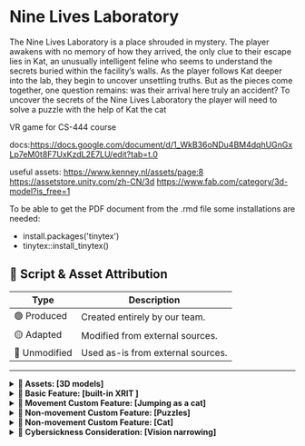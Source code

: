 # Nine Lives Laboratory

The Nine Lives Laboratory is a place shrouded in mystery. The player awakens with no memory of how they arrived, the only clue to their escape lies in Kat, an unusually intelligent feline who seems to understand the secrets buried within the facility’s walls. As the player follows Kat deeper into the lab, they begin to uncover unsettling truths. But as the pieces come together, one question remains: was their arrival here truly an accident?
To uncover the secrets of the Nine Lives Laboratory the player will need to solve a puzzle with the help of Kat the cat


VR game for CS-444 course

docs:https://docs.google.com/document/d/1_WkB36oNDu4BM4dqhUGnGxLp7eM0t8F7UxKzdL2E7LU/edit?tab=t.0

useful assets:
https://www.kenney.nl/assets/page:8
https://assetstore.unity.com/zh-CN/3d
https://www.fab.com/category/3d-model?is_free=1


To be able to get the PDF document from the .rmd file some installations are needed:
- install.packages('tinytex')
- tinytex::install_tinytex()

## 📁 Script & Asset Attribution

| Type                     | Description                                       |
|--------------------------|---------------------------------------------------|
| 🟢 Produced              | Created entirely by our team.                     |
| 🟡 Adapted               | Modified from external sources.                   |
| 🔴 Unmodified            | Used as-is from external sources.                 |

---

<details>
<summary><strong>🔧 Assets: [3D models]</strong></summary>

| File/Asset                     | Type       | Notes                                           |
|-------------------------------|------------|-------------------------------------------------|
| `Assets/LowPoly SciFi`     | 🔴 Unmodified | Free asset from [[source](https://assetstore.unity.com/packages/3d/environments/sci-fi/free-lowpoly-scifi-110070)](#)                  |
| `Assets/Rooms/animations`     | 🔴 Unmodified | Free asset from [[source](https://assetstore.unity.com/packages/3d/characters/animals/animals-free-animated-low-poly-3d-models-260727)](#)                  |

</details>
<details>
<summary><strong>🔧 Basic Feature: [built-in XRIT ]</strong></summary>

| File/Asset                     | Type       | Notes                                           |
|-------------------------------|------------|-------------------------------------------------|
| `Climbing,...`     | 🔴 Unmodified | Free asset from [source](#)                  |
| `Rotation.cs`     | 🟡 Adapted | Button to change rotation type [[source](https://discussions.unity.com/t/vr-swapping-turn-provider-locomotion-provider-from-ui/951489)](#)|

</details>
<details>
<summary><strong>🔧 Movement Custom Feature: [Jumping as a cat]</strong></summary>

| File/Asset                     | Type       | Notes                                           |
|-------------------------------|------------|-------------------------------------------------|
| `name file`         | 🟢 Produced | Implements the core logic for feature X         |
| `name file`   | 🟡 Adapted  | Resized and color-corrected                     |
| `name file`     | 🔴 Unmodified | Free asset from [source](#)                  |

</details>

<details>
<summary><strong>🔧 Non-movement Custom Feature: [Puzzles]</strong></summary>

| File/Asset                     | Type       | Notes                                           |
|-------------------------------|------------|-------------------------------------------------|
| `Assets/Rooms/scripts/cage_puzzle.cs`         | 🟢 Produced |    NOTES          |
| `Assets/Rooms/scripts/Skip_scene.cs`     | 🟢 Produced|  Button becomes interactable once puzzle is solve and skip to next scene    |
| `Assets/Rooms/scripts/memory.cs`     | 🟢 Produced| Implementation of specific order of material on a object used as a clue   |
| `Assets/Rooms/scripts/ScreenMaterialSquence.cs`     | 🟢 Produced| Implementation of specific order of texture on a specific material of an object used as a clue   |
| `Assets/Rooms/scripts/ButtonSquenceManager.cs`     | 🟢 Produced| Implementation of specific order at which button need to be pressed to solve puzzle   |
| `Assets/Rooms/scripts/LevelCompletion.cs`     | TYPE| NOTES   |
</details>

<details>
<summary><strong>🔧 Non-movement Custom Feature: [Cat]</strong></summary>

| File/Asset                     | Type       | Notes                                           |
|-------------------------------|------------|-------------------------------------------------|
| `Assets/Rooms/scripts/kitty_follow.cs`     | 🟢 Produced |   NOTES    |
| `Assets/Rooms/scripts/cat_detector.cs`     | 🟢 Produced |  When player hold the cat close enough to the right clue cat purr and controller vibrates    |

| `PET CAR`   | TYPE |NOTES        |
</details>
<details>
<summary><strong>🔧 Cybersickness Consideration: [Vision narrowing]</strong></summary>

| File/Asset                     | Type       | Notes                                           |
|-------------------------------|------------|-------------------------------------------------|
| `cybersickeness.cs`     | 🟡 Adapted  |   NOTES    | Added simple script to turn off tunneling vignette, followed tuto from [[source](https://www.youtube.com/watch?v=9Q6mEmZEoa4)](#)   


</details>
